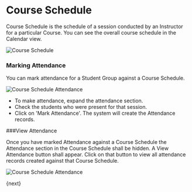 <!-- add-breadcrumbs -->
# Course Schedule

Course Schedule is the schedule of a session conducted by an Instructor for a particular Course.
You can see the overall course schedule in the Calendar view.

<img class="screenshot" alt="Course Schedule" src="/docs/assets/img/schools/schedule/course-schedule.png">

### Marking Attendance

You can mark attendance for a Student Group against a Course Schedule.

<img class="screenshot" alt="Course Schedule Attendance" src="/docs/assets/img/schools/schedule/course-schedule-att.png">

- To make attendance, expand the attendance section.
- Check the students who were present for that session.
- Click on 'Mark Attendance'. The system will create the Attendance records.

###View Attendance

Once you have marked Attendance against a Course Schedule the Attendance section in the Course Schedule shall be hidden. 
A View Attendance button shall appear. Click on that button to view all attendance records created against that Course Schedule.

<img class="screenshot" alt="Course Schedule Attendance" src="/docs/assets/img/schools/schedule/course-schedule-att-1.png">

{next}